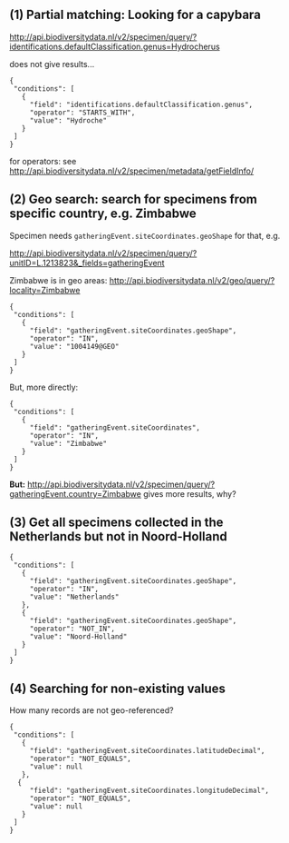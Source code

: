 ## (1) Partial matching: Looking for a capybara
http://api.biodiversitydata.nl/v2/specimen/query/?identifications.defaultClassification.genus=Hydrocherus

does not give results...

    {
     "conditions": [
       {
         "field": "identifications.defaultClassification.genus",
         "operator": "STARTS_WITH",
         "value": "Hydroche"
       }
     ]
    }

for operators: see http://api.biodiversitydata.nl/v2/specimen/metadata/getFieldInfo/

## (2) Geo search: search for specimens from specific country, e.g. Zimbabwe
Specimen needs `gatheringEvent.siteCoordinates.geoShape` for that, e.g. 

http://api.biodiversitydata.nl/v2/specimen/query/?unitID=L.1213823&_fields=gatheringEvent

Zimbabwe is in geo areas: 
http://api.biodiversitydata.nl/v2/geo/query/?locality=Zimbabwe


    {
     "conditions": [
       {
         "field": "gatheringEvent.siteCoordinates.geoShape",
         "operator": "IN",
         "value": "1004149@GEO"
       }
     ]
    }

But, more directly:

    {
     "conditions": [
       {
         "field": "gatheringEvent.siteCoordinates",
         "operator": "IN",
         "value": "Zimbabwe"
       }
     ]
    }

**But:** 
http://api.biodiversitydata.nl/v2/specimen/query/?gatheringEvent.country=Zimbabwe
gives more results, why?

## (3) Get all specimens collected in the Netherlands but not in Noord-Holland

    {
     "conditions": [
       {
         "field": "gatheringEvent.siteCoordinates.geoShape",
         "operator": "IN",
         "value": "Netherlands"
       },
       {
         "field": "gatheringEvent.siteCoordinates.geoShape",
         "operator": "NOT_IN",
         "value": "Noord-Holland"
       }
     ]
    }

## (4) Searching for non-existing values
How many records are not geo-referenced?

    {
     "conditions": [
       {
         "field": "gatheringEvent.siteCoordinates.latitudeDecimal",
         "operator": "NOT_EQUALS",
         "value": null
       },
      {
         "field": "gatheringEvent.siteCoordinates.longitudeDecimal",
         "operator": "NOT_EQUALS",
         "value": null
       }
     ]
    }


